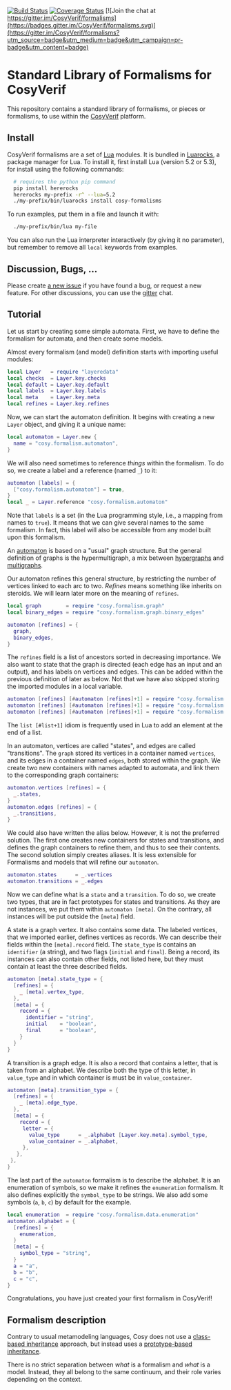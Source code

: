 [![Build Status](https://travis-ci.org/CosyVerif/formalisms.svg?branch=master)](https://travis-ci.org/CosyVerif/formalisms)
[![Coverage Status](https://coveralls.io/repos/CosyVerif/formalisms/badge.svg?branch=master&service=github)](https://coveralls.io/github/CosyVerif/formalisms?branch=master)
[![Join the chat at https://gitter.im/CosyVerif/formalisms](https://badges.gitter.im/CosyVerif/formalisms.svg)](https://gitter.im/CosyVerif/formalisms?utm_source=badge&utm_medium=badge&utm_campaign=pr-badge&utm_content=badge)

# Standard Library of Formalisms for CosyVerif

This repository contains a standard library of formalisms, or pieces or
formalisms, to use within the [CosyVerif](http://cosyverif.org) platform.

## Install

CosyVerif formalisms are a set of [Lua](http://www.lua.org) modules.
It is bundled in [Luarocks](https://luarocks.org), a package manager for Lua.
To install it, first install Lua (version 5.2 or 5.3), for install using the
following commands:

```sh
  # requires the python pip command
  pip install hererocks
  hererocks my-prefix -r^ --lua=5.2
  ./my-prefix/bin/luarocks install cosy-formalisms
```

To run examples, put them in a file and launch it with:

```sh
  ./my-prefix/bin/lua my-file
```
You can also run the Lua interpreter interactively (by giving it no parameter),
but remember to remove all `local` keywords from examples.

## Discussion, Bugs, ...

Please create [a new issue](https://github.com/CosyVerif/formalisms/issues/new)
if you have found a bug, or request a new feature.
For other discussions, you can use the
[gitter](https://gitter.im/CosyVerif/formalisms) chat.

## Tutorial

Let us start by creating some simple automata.
First, we have to define the formalism for automata, and then create some
models.

Almost every formalism (and model) definition starts with importing useful
modules:

```lua
local Layer   = require "layeredata"
local checks  = Layer.key.checks
local default = Layer.key.default
local labels  = Layer.key.labels
local meta    = Layer.key.meta
local refines = Layer.key.refines
```

Now, we can start the automaton definition.
It begins with creating a new `Layer` object, and giving it a unique name:

```lua
local automaton = Layer.new {
  name = "cosy.formalism.automaton",
}
```

We will also need sometimes to reference _things_ within the formalism.
To do so, we create a label and a reference (named `_`) to it:

```lua
automaton [labels] = {
  ["cosy.formalism.automaton"] = true,
}
local _ = Layer.reference "cosy.formalism.automaton"
```

Note that `labels` is a set (in the Lua programming style, i.e., a mapping
from names to `true`). It means that we can give several names to the same
formalism. In fact, this label will also be accessible from any model built
upon this formalism.

An [automaton](https://en.wikipedia.org/wiki/Automata_theory) is based on a
"usual" graph structure. But the general definition of graphs is the
hypermultigraph, a mix between
[hypergraphs](https://en.wikipedia.org/wiki/Hypergraph)
and [multigraphs](https://en.wikipedia.org/wiki/Multigraph).

Our automaton refines this general structure, by restricting the number of
vertices linked to each arc to two. _Refines_ means something like inherits
on steroids. We will learn later more on the meaning of `refines`.

```lua
local graph        = require "cosy.formalism.graph"
local binary_edges = require "cosy.formalism.graph.binary_edges"

automaton [refines] = {
  graph,
  binary_edges,
}
```

The `refines` field is a list of ancestors sorted in decreasing importance.
We also want to state that the graph is directed (each edge has an input and
an output), and has labels on vertices and edges. This can be added within
the previous definition of later as below. Not that we have also skipped storing
the imported modules in a local variable.

```lua
automaton [refines] [#automaton [refines]+1] = require "cosy.formalism.graph.directed"
automaton [refines] [#automaton [refines]+1] = require "cosy.formalism.graph.labeled.vertices"
automaton [refines] [#automaton [refines]+1] = require "cosy.formalism.graph.labeled.edges"
```

The `list [#list+1]` idiom is frequently used in Lua to add an element at the end
of a list.

In an automaton, vertices are called "states", and edges are called
"transitions". The `graph` stored its vertices in a container named `vertices`,
and its edges in a container named `edges`, both stored within the graph.
We create two new containers with names adapted to automata, and link them
to the corresponding graph containers:

```lua
automaton.vertices [refines] = {
  _.states,
}
automaton.edges [refines] = {
  _.transitions,
}
```

We could also have written the alias below. However, it is not the preferred
solution. The first one creates new containers for states and transitions,
and defines the graph containers to refine them, and thus to see their contents.
The second solution simply creates aliases. It is less extensible for Formalisms
and models that will refine our `automaton`.

```lua
automaton.states      = _.vertices
automaton.transitions = _.edges
```

Now we can define what is a `state` and a `transition`. To do so, we create
two types, that are in fact prototypes for states and transitions.
As they are not instances, we put them within `automaton [meta]`. On the
contrary, all instances will be put outside the `[meta]` field.

A state is a graph vertex. It also contains some data. The labeled vertices,
that we imported earlier, defines vertices as records. We can describe their
fields within the `[meta].record` field. The `state_type` is contains an
`identifier` (a string), and two flags (`initial` and `final`). Being a
record, its instances can also contain other fields, not listed here, but
they must contain at least the three described fields.

```lua
automaton [meta].state_type = {
  [refines] = {
    _ [meta].vertex_type,
  },
  [meta] = {
    record = {
      identifier = "string",
      initial    = "boolean",
      final      = "boolean",
    }
  }
}
```

A transition is a graph edge. It is also a record that contains a letter,
that is taken from an alphabet. We describe both the type of this letter,
in `value_type` and in which container is must be in `value_container`.

```lua
automaton [meta].transition_type = {
  [refines] = {
    _ [meta].edge_type,
  },
  [meta] = {
    record = {
     letter = {
       value_type      = _.alphabet [Layer.key.meta].symbol_type,
       value_container = _.alphabet,
     },
   },
 },
}
```

The last part of the `automaton` formalism is to describe the alphabet. It is
an enumeration of symbols, so we make it refines the `enumeration` formalism.
It also defines explicitly the `symbol_type` to be strings. We also add some
symbols (`a`, `b`, `c`) by default for the example.

```lua
local enumeration  = require "cosy.formalism.data.enumeration"
automaton.alphabet = {
  [refines] = {
    enumeration,
  }
  [meta] = {
    symbol_type = "string",
  }
  a = "a",
  b = "b",
  c = "c",
}
```

Congratulations, you have just created your first formalism in CosyVerif!

## Formalism description

Contrary to usual metamodeling languages, Cosy does not use a
[class-based inheritance](https://en.wikipedia.org/wiki/Class-based_programming)
approach, but instead uses a
[prototype-based inheritance](https://en.wikipedia.org/wiki/Prototype-based_programming).

There is no strict separation between _what_ is a formalism and _what_ is
a model. Instead, they all belong to the same continuum, and their role
varies depending on the context.
